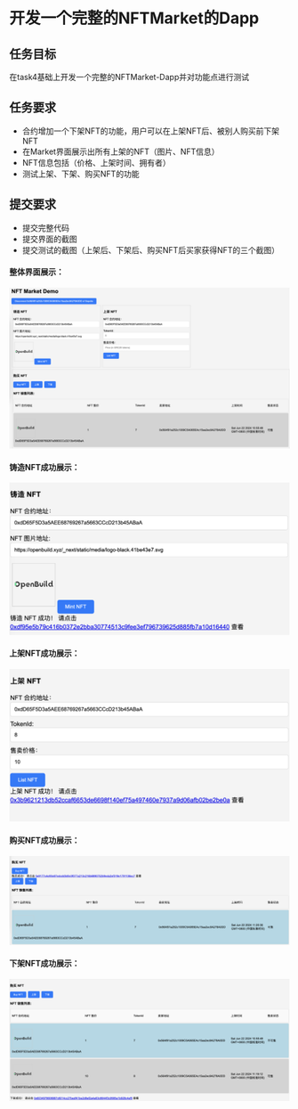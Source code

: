 # 开发一个完整的NFTMarket的Dapp
## 任务目标
在task4基础上开发一个完整的NFTMarket-Dapp并对功能点进行测试
## 任务要求
- 合约增加一个下架NFT的功能，用户可以在上架NFT后、被别人购买前下架NFT
- 在Market界面展示出所有上架的NFT（图片、NFT信息）
- NFT信息包括（价格、上架时间、拥有者）
- 测试上架、下架、购买NFT的功能
## 提交要求
- 提交完整代码
- 提交界面的截图
- 提交测试的截图（上架后、下架后、购买NFT后买家获得NFT的三个截图）


#### 整体界面展示：

![design](design.png)

#### 铸造NFT成功展示：

![铸造NFT](铸造NFT.png)

#### 上架NFT成功展示：

![上架NFT](上架NFT.png)

#### 购买NFT成功展示：

![购买NFT](购买NFT.png)

#### 下架NFT成功展示：

![下架NFT](下架NFT.png)